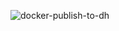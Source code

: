 ![docker-publish-to-dh](https://github.com/swaglive/docker-opencv/workflows/docker-publish-to-dh/badge.svg)
